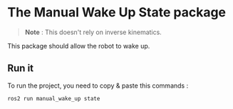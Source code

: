 # The Manual Wake Up State package

> **Note** : This doesn't rely on inverse kinematics.

This package should allow the robot to wake up.

## Run it
To run the project, you need to copy & paste this commands :  
```bash
ros2 run manual_wake_up state 
